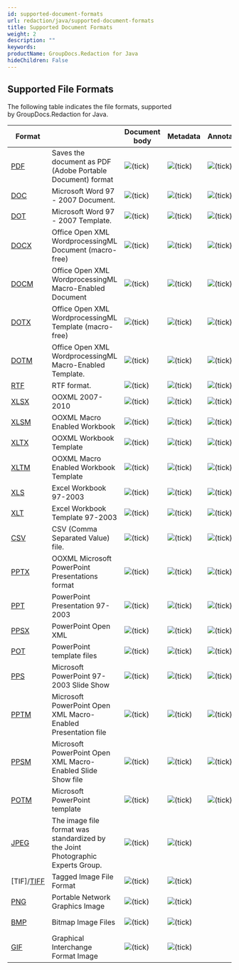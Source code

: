 ```yaml
---
id: supported-document-formats
url: redaction/java/supported-document-formats
title: Supported Document Formats
weight: 2
description: ""
keywords: 
productName: GroupDocs.Redaction for Java
hideChildren: False
---
```

## Supported File Formats

The following table indicates the file formats, supported by GroupDocs.Redaction for Java.

| Format |   | Document body | Metadata | Annotations(comments) | Remarks | Embedded images | OCR |
| --- | --- | --- | --- | --- | --- | --- | --- |
| [PDF](https://docs.fileformat.com/pdf/) | Saves the document as PDF (Adobe Portable Document) format | ![(tick)](redaction/net/images/check.png) | ![(tick)](redaction/net/images/check.png) | ![(tick)](redaction/net/images/check.png) |   | ![(tick)](redaction/net/images/check.png) | ![(tick)](redaction/net/images/check.png) |
| [DOC](https://docs.fileformat.com/word-processing/doc) | Microsoft Word 97 - 2007 Document. | ![(tick)](redaction/net/images/check.png) | ![(tick)](redaction/net/images/check.png) | ![(tick)](redaction/net/images/check.png) |   | ![(tick)](redaction/net/images/check.png) | ![(tick)](redaction/net/images/check.png) |
| [DOT](https://docs.fileformat.com/word-processing/dot/) | Microsoft Word 97 - 2007 Template. | ![(tick)](redaction/net/images/check.png) | ![(tick)](redaction/net/images/check.png) | ![(tick)](redaction/net/images/check.png) |   | ![(tick)](redaction/net/images/check.png) | ![(tick)](redaction/net/images/check.png) |
| [DOCX](https://docs.fileformat.com/word-processing/docx/) | Office Open XML WordprocessingML Document (macro-free) | ![(tick)](redaction/net/images/check.png) | ![(tick)](redaction/net/images/check.png) | ![(tick)](redaction/net/images/check.png) |   | ![(tick)](redaction/net/images/check.png) | ![(tick)](redaction/net/images/check.png) |
| [DOCM](https://docs.fileformat.com/word-processing/docm/) | Office Open XML WordprocessingML Macro-Enabled Document | ![(tick)](redaction/net/images/check.png) | ![(tick)](redaction/net/images/check.png) | ![(tick)](redaction/net/images/check.png) |   | ![(tick)](redaction/net/images/check.png) | ![(tick)](redaction/net/images/check.png) |
| [DOTX](https://docs.fileformat.com/word-processing/dotx/) | Office Open XML WordprocessingML Template (macro-free) | ![(tick)](redaction/net/images/check.png) | ![(tick)](redaction/net/images/check.png) | ![(tick)](redaction/net/images/check.png) |   | ![(tick)](redaction/net/images/check.png) | ![(tick)](redaction/net/images/check.png) |
| [DOTM](https://docs.fileformat.com/word-processing/dotm/) | Office Open XML WordprocessingML Macro-Enabled Template. | ![(tick)](redaction/net/images/check.png) | ![(tick)](redaction/net/images/check.png) | ![(tick)](redaction/net/images/check.png) |   | ![(tick)](redaction/net/images/check.png) |![(tick)](redaction/net/images/check.png) |
| [RTF](https://docs.fileformat.com/word-processing/rtf/) | RTF format. | ![(tick)](redaction/net/images/check.png) | ![(tick)](redaction/net/images/check.png) | ![(tick)](redaction/net/images/check.png) |   | ![(tick)](redaction/net/images/check.png) |   |
| [XLSX](https://docs.fileformat.com/spreadsheet/xlsx/) | OOXML 2007-2010 | ![(tick)](redaction/net/images/check.png)  | ![(tick)](redaction/net/images/check.png) | ![(tick)](redaction/net/images/check.png) |   |   |   |
| [XLSM](https://docs.fileformat.com/spreadsheet/xlsm/) | OOXML Macro Enabled Workbook | ![(tick)](redaction/net/images/check.png)  | ![(tick)](redaction/net/images/check.png) | ![(tick)](redaction/net/images/check.png) |   |   |   |
| [XLTX](https://docs.fileformat.com/spreadsheet/xltx/) | OOXML Workbook Template | ![(tick)](redaction/net/images/check.png)  | ![(tick)](redaction/net/images/check.png) | ![(tick)](redaction/net/images/check.png) |   |   |   |
| [XLTM](https://docs.fileformat.com/spreadsheet/xltm/) | OOXML Macro Enabled Workbook Template | ![(tick)](redaction/net/images/check.png)  | ![(tick)](redaction/net/images/check.png) | ![(tick)](redaction/net/images/check.png) |   |   |   |
| [XLS](https://docs.fileformat.com/spreadsheet/xls/) | Excel Workbook 97-2003 | ![(tick)](redaction/net/images/check.png)  | ![(tick)](redaction/net/images/check.png) | ![(tick)](redaction/net/images/check.png) |   |   |   |
| [XLT](https://docs.fileformat.com/spreadsheet/xlt/) | Excel Workbook Template 97-2003 | ![(tick)](redaction/net/images/check.png)  | ![(tick)](redaction/net/images/check.png) | ![(tick)](redaction/net/images/check.png) |   |   |   |
| [CSV](https://docs.fileformat.com/spreadsheet/csv/) | CSV (Comma Separated Value) file. | ![(tick)](redaction/net/images/check.png)  | ![(tick)](redaction/net/images/check.png) | ![(tick)](redaction/net/images/check.png) |   |   |   |
| [PPTX](https://docs.fileformat.com/presentation/pptx/) | OOXML Microsoft PowerPoint Presentations format | ![(tick)](redaction/net/images/check.png)  | ![(tick)](redaction/net/images/check.png) | ![(tick)](redaction/net/images/check.png) |   | ![(tick)](redaction/net/images/check.png) | ![(tick)](redaction/net/images/check.png) |
| [PPT](https://docs.fileformat.com/presentation/ppt/) | PowerPoint Presentation 97-2003 | ![(tick)](redaction/net/images/check.png) | ![(tick)](redaction/net/images/check.png) | ![(tick)](redaction/net/images/check.png) |   | ![(tick)](redaction/net/images/check.png) | ![(tick)](redaction/net/images/check.png) |
| [PPSX](https://docs.fileformat.com/presentation/ppsx/) | PowerPoint Open XML | ![(tick)](redaction/net/images/check.png)  | ![(tick)](redaction/net/images/check.png) | ![(tick)](redaction/net/images/check.png) |   | ![(tick)](redaction/net/images/check.png) | ![(tick)](redaction/net/images/check.png) |
| [POT](https://docs.fileformat.com/presentation/pot/) | PowerPoint template files | ![(tick)](redaction/net/images/check.png)  | ![(tick)](redaction/net/images/check.png) | ![(tick)](redaction/net/images/check.png) |   | ![(tick)](redaction/net/images/check.png) | ![(tick)](redaction/net/images/check.png) |
| [PPS](https://docs.fileformat.com/presentation/pps/) | Microsoft PowerPoint 97-2003 Slide Show | ![(tick)](redaction/net/images/check.png)  | ![(tick)](redaction/net/images/check.png) | ![(tick)](redaction/net/images/check.png) |   | ![(tick)](redaction/net/images/check.png) | ![(tick)](redaction/net/images/check.png) |
| [PPTM](https://docs.fileformat.com/presentation/pptm/) | Microsoft PowerPoint Open XML Macro-Enabled Presentation file | ![(tick)](redaction/net/images/check.png)  | ![(tick)](redaction/net/images/check.png) | ![(tick)](redaction/net/images/check.png) |   | ![(tick)](redaction/net/images/check.png) | ![(tick)](redaction/net/images/check.png) |
| [PPSM](https://docs.fileformat.com/presentation/ppsm/) | Microsoft PowerPoint Open XML Macro-Enabled Slide Show file | ![(tick)](redaction/net/images/check.png)  | ![(tick)](redaction/net/images/check.png) | ![(tick)](redaction/net/images/check.png) |   | ![(tick)](redaction/net/images/check.png) | ![(tick)](redaction/net/images/check.png) |
| [POTM](https://docs.fileformat.com/presentation/potm/) | Microsoft PowerPoint template | ![(tick)](redaction/net/images/check.png)  | ![(tick)](redaction/net/images/check.png) | ![(tick)](redaction/net/images/check.png) |   | ![(tick)](redaction/net/images/check.png) 0| ![(tick)](redaction/net/images/check.png) |
| [JPEG](https://docs.fileformat.com/image/jpeg/) | The image file format was standardized by the Joint Photographic Experts Group. | ![(tick)](redaction/net/images/check.png) | ![(tick)](redaction/net/images/check.png) |   |   |   | ![(tick)](redaction/net/images/check.png) |
| [TIF]/[TIFF](https://docs.fileformat.com/image/tiff/) | Tagged Image File Format | ![(tick)](redaction/net/images/check.png) | ![(tick)](redaction/net/images/check.png) |   |   |   | ![(tick)](redaction/net/images/check.png) |
| [PNG](https://docs.fileformat.com/image/png/) | Portable Network Graphics Image | ![(tick)](redaction/net/images/check.png) | ![(tick)](redaction/net/images/check.png) |   |   |   | ![(tick)](redaction/net/images/check.png) |
| [BMP](https://docs.fileformat.com/image/bmp/) | Bitmap Image Files | ![(tick)](redaction/net/images/check.png) | ![(tick)](redaction/net/images/check.png) |   |   |   | ![(tick)](redaction/net/images/check.png) |
| [GIF](https://docs.fileformat.com/image/gif/) | Graphical Interchange Format Image | ![(tick)](redaction/net/images/check.png) | ![(tick)](redaction/net/images/check.png) |   |   |   |   |
